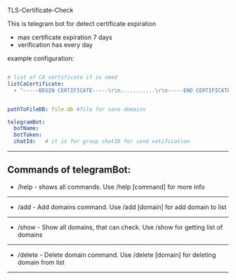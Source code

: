 TLS-Certificate-Check

This is telegram bot for detect certificate expiration
- max certificate expiration 7 days
- verification has every day

example configuration:
```yaml

# list of CA certificate if is need
listCaCertificate:
  - "-----BEGIN CERTIFICATE-----\r\n...........\r\n-----END CERTIFICATE-----"


pathToFileDB: file.db #file for save domains

telegramBot:
  botName:  
  botToken:
  chatId:   # it is for group chatID for send notification

``` 
---
Commands of telegramBot:
---
   * /help - shows all commands. Use /help [command] for more info
--- 
   * /add - Add domains command. Use /add [domain] for add domain to list
---
   * /show - Show all domains, that can check. Use /show for getting list of domains
---
   * /delete - Delete domain command. Use /delete [domain] for deleting domain from list
---